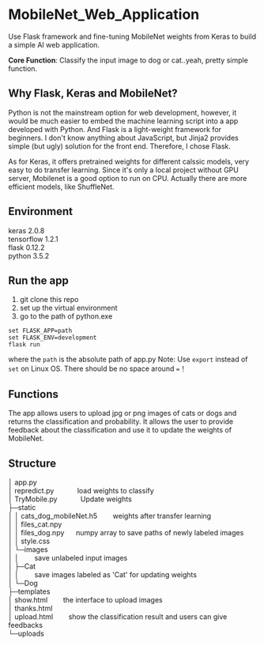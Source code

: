 # MobileNet_Web_Application
Use Flask framework and fine-tuning MobileNet weights from Keras to build a simple AI web application.

**Core Function**: Classify the input image to dog or cat..yeah, pretty simple function.

## Why Flask, Keras and MobileNet?

Python is not the mainstream option for web development, however, it would be much easier to embed the machine learning script into a app developed with Python. And Flask is a light-weight framework for beginners. I don't know anything about JavaScript, but Jinja2 provides simple (but ugly) solution for the front end. Therefore, I chose Flask.

As for Keras, it offers pretrained weights for different calssic models, very easy to do transfer learning. Since it's only a local project without GPU server, Mobilenet is a good option to run on CPU. Actually there are more efficient models, like ShuffleNet.


## Environment
keras                     2.0.8  
tensorflow                1.2.1  
flask                     0.12.2  
python                    3.5.2

## Run the app
1. git clone this repo
2. set up the virtual environment
3. go to the path of python.exe
```
set FLASK_APP=path
set FLASK_ENV=development
flask run
``` 
where the `path` is the absolute path of app.py
Note: Use `export` instead of `set` on Linux OS. There should be no space around `=`！

## Functions
The app allows users to upload jpg or png images of cats or dogs and returns the classification and probability. It allows the user to provide feedback about the classification and use it to update the weights of MobileNet.

## Structure
│  app.py  
│  repredict.py&nbsp;&nbsp;&nbsp;&nbsp;&nbsp;&nbsp;&nbsp;&nbsp;&nbsp;&nbsp;&nbsp;&nbsp;load weights to classify  
│  TryMobile.py&nbsp;&nbsp;&nbsp;&nbsp;&nbsp;&nbsp;&nbsp;&nbsp;&nbsp;&nbsp;&nbsp;&nbsp;Update weights  
├─static  
│  │  cats_dog_mobileNet.h5&nbsp;&nbsp;&nbsp;&nbsp;&nbsp;&nbsp;&nbsp;&nbsp;weights after transfer learning  
│  │  files_cat.npy  
│  │  files_dog.npy&nbsp;&nbsp;&nbsp;&nbsp;&nbsp;&nbsp;numpy array to save paths of newly labeled images  
│  │  style.css  
│  └─images  
│      │             &nbsp;&nbsp;&nbsp;&nbsp;&nbsp;&nbsp;                 save unlabeled input images  
│      ├─Cat  
│      │             &nbsp;&nbsp;&nbsp;&nbsp;&nbsp;&nbsp;                 save images labeled as 'Cat' for updating weights  
│      └─Dog  
├─templates  
│      show.html          &nbsp;&nbsp;&nbsp;&nbsp;&nbsp;&nbsp;            the interface to upload images  
│      thanks.html  
│      upload.html        &nbsp;&nbsp;&nbsp;&nbsp;&nbsp;&nbsp;            show the classification result and users can give feedbacks  
└─uploads                             


